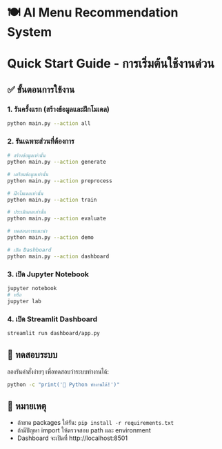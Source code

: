 # 🍽️ AI Menu Recommendation System
# Quick Start Guide - การเริ่มต้นใช้งานด่วน

## ✅ ขั้นตอนการใช้งาน

### 1. รันครั้งแรก (สร้างข้อมูลและฝึกโมเดล)
```bash
python main.py --action all
```

### 2. รันเฉพาะส่วนที่ต้องการ
```bash
# สร้างข้อมูลเท่านั้น
python main.py --action generate

# เตรียมข้อมูลเท่านั้น  
python main.py --action preprocess

# ฝึกโมเดลเท่านั้น
python main.py --action train

# ประเมินผลเท่านั้น
python main.py --action evaluate

# ทดสอบการแนะนำ
python main.py --action demo

# เปิด Dashboard
python main.py --action dashboard
```

### 3. เปิด Jupyter Notebook
```bash
jupyter notebook
# หรือ
jupyter lab
```

### 4. เปิด Streamlit Dashboard
```bash
streamlit run dashboard/app.py
```

## 🚀 ทดสอบระบบ
ลองรันคำสั่งง่ายๆ เพื่อทดสอบว่าระบบทำงานได้:

```bash
python -c "print('🎉 Python ทำงานได้!')"
```

## 📝 หมายเหตุ
- ถ้าขาด packages ให้รัน: `pip install -r requirements.txt`
- ถ้ามีปัญหา import ให้ตรวจสอบ path และ environment
- Dashboard จะเปิดที่ http://localhost:8501
